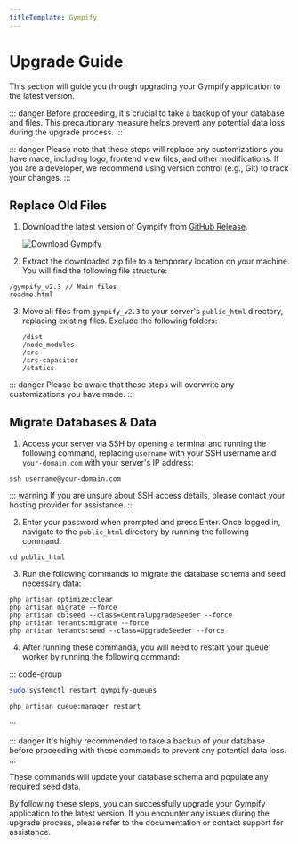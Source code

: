 ```yaml
---
titleTemplate: Gympify
---
```


# Upgrade Guide

This section will guide you through upgrading your Gympify application to the latest version.

::: danger
Before proceeding, it's crucial to take a backup of your database and files. This precautionary measure helps prevent any potential data loss during the upgrade process.
:::

::: danger
Please note that these steps will replace any customizations you have made, including logo, frontend view files, and other modifications. If you are a developer, we recommend using version control (e.g., Git) to track your changes.
:::

## Replace Old Files

1. Download the latest version of Gympify from [GitHub Release](https://github.com/coders-tm/gympify/releases/tag/v2.3).
   
    ![Download Gympify](/gympify/v2.3.jpg)

2. Extract the downloaded zip file to a temporary location on your machine. You will find the following file structure:

```
/gympify_v2.3 // Main files
readme.html
```

3. Move all files from `gympify_v2.3` to your server's `public_html` directory, replacing existing files. Exclude the following folders:
    ```
    /dist
    /node_modules
    /src
    /src-capacitor
    /statics
    ```

::: danger
Please be aware that these steps will overwrite any customizations you have made.
:::

## Migrate Databases & Data

1. Access your server via SSH by opening a terminal and running the following command, replacing `username` with your SSH username and `your-domain.com` with your server's IP address:

```
ssh username@your-domain.com
```

::: warning
If you are unsure about SSH access details, please contact your hosting provider for assistance.
:::

2. Enter your password when prompted and press Enter. Once logged in, navigate to the `public_html` directory by running the following command:

```
cd public_html
```

3. Run the following commands to migrate the database schema and seed necessary data:

```
php artisan optimize:clear
php artisan migrate --force
php artisan db:seed --class=CentralUpgradeSeeder --force
php artisan tenants:migrate --force
php artisan tenants:seed --class=UpgradeSeeder --force
```

4. After running these commanda, you will need to restart your queue worker by running the following command:

::: code-group

```bash [VPS]
sudo systemctl restart gympify-queues
```

```bash [cPanel]
php artisan queue:manager restart
```

:::

::: danger
It's highly recommended to take a backup of your database before proceeding with these commands to prevent any potential data loss.
:::

These commands will update your database schema and populate any required seed data.

By following these steps, you can successfully upgrade your Gympify application to the latest version. If you encounter any issues during the upgrade process, please refer to the documentation or contact support for assistance.